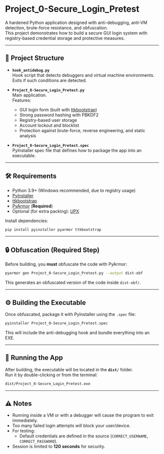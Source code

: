 # Project_0-Secure_Login_Pretest

A hardened Python application designed with anti-debugging, anti-VM detection, brute-force resistance, and obfuscation.  
This project demonstrates how to build a secure GUI login system with registry-based credential storage and protective measures.

---

## 📂 Project Structure

- **`hook_antidebug.py`**  
  Hook script that detects debuggers and virtual machine environments. Exits if such conditions are detected.

- **`Project_0-Secure_Login_Pretest.py`**  
  Main application.  
  Features:
  - GUI login form (built with [ttkbootstrap](https://github.com/israel-dryer/ttkbootstrap))  
  - Strong password hashing with PBKDF2  
  - Registry-based user storage  
  - Account lockout and blocklist  
  - Protection against brute-force, reverse engineering, and static analysis

- **`Project_0-Secure_Login_Pretest.spec`**  
  PyInstaller spec file that defines how to package the app into an executable.

---

## 🛠️ Requirements

- Python 3.9+ (Windows recommended, due to registry usage)
- [PyInstaller](https://pyinstaller.org/)  
- [ttkbootstrap](https://pypi.org/project/ttkbootstrap/)  
- [PyArmor](https://github.com/dashingsoft/pyarmor) (**Required**)  
- Optional (for extra packing): [UPX](https://upx.github.io/)

Install dependencies:

```bash
pip install pyinstaller pyarmor ttkbootstrap
```

---

## 🔒 Obfuscation (Required Step)

Before building, you **must** obfuscate the code with PyArmor:

```bash
pyarmor gen Project_0-Secure_Login_Pretest.py --output dist-obf
```

This generates an obfuscated version of the code inside `dist-obf/`.

---

## ⚙️ Building the Executable

Once obfuscated, package it with PyInstaller using the `.spec` file:

```bash
pyinstaller Project_0-Secure_Login_Pretest.spec
```

This will include the anti-debugging hook and bundle everything into an EXE.

---

## 🚀 Running the App

After building, the executable will be located in the **`dist/`** folder.  
Run it by double-clicking or from the terminal:

```bash
dist/Project_0-Secure_Login_Pretest.exe
```

---

## ⚠️ Notes

- Running inside a VM or with a debugger will cause the program to exit immediately.  
- Too many failed login attempts will block your user/device.  
- For testing:  
  - Default credentials are defined in the source (`CORRECT_USERNAME`, `CORRECT_PASSWORD`).  
- Session is limited to **120 seconds** for security.  

